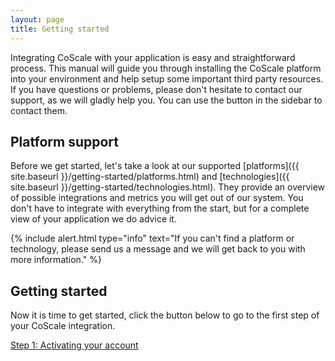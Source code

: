 ```yaml
---
layout: page
title: Getting started
---
```


Integrating CoScale with your application is easy and straightforward process. This manual will guide you through installing the CoScale platform into your environment and help setup some important third party resources. If you have questions or problems, please don't hesitate to contact our support, as we will gladly help you. You can use the button in the sidebar to contact them.

## Platform support

Before we get started, let's take a look at our supported [platforms]({{ site.baseurl }}/getting-started/platforms.html) and [technologies]({{ site.baseurl }}/getting-started/technologies.html). They provide an overview of possible integrations and metrics you will get out of our system. You don't have to integrate with everything from the start, but for a complete view of your application we do advice it.

{% include alert.html type="info" text="If you can't find a platform or technology, please send us a message and we will get back to you with more information." %}

## Getting started

Now it is time to get started, click the button below to go to the first step of your CoScale integration.

<a href="{{ site.baseurl }}/getting-started/install-create-account.html" class="btn btn-primary btn-lg btn-block">Step 1: Activating your account</a>

